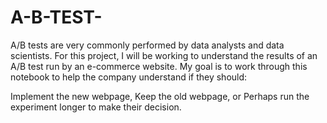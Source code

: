 # A-B-TEST-
A/B tests are very commonly performed by data analysts and data scientists. For this project, I will be working to understand the results of an A/B test run by an e-commerce website. My goal is to work through this notebook to help the company understand if they should:

Implement the new webpage,
Keep the old webpage, or
Perhaps run the experiment longer to make their decision.
